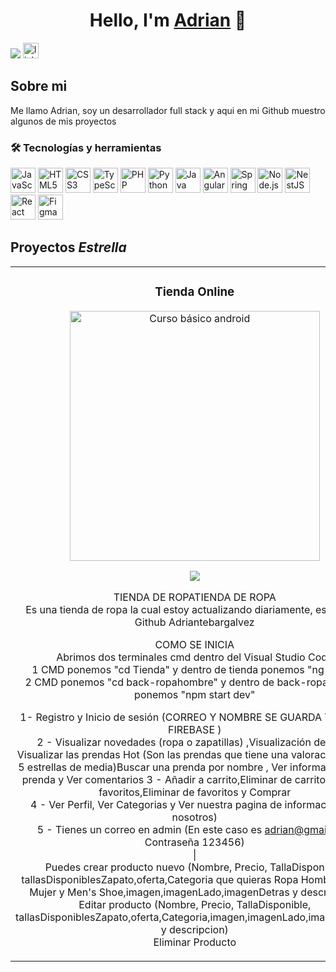 <div align="center">
<h1 align="center">Hello, I'm <a href="https://www.linkedin.com/in/adrian-tebar-galvez-970b62203/">Adrian</a> 👋</h1>
</div>
<img src="https://i.imgur.com/vZ6XoOZ.jpg">



<a href="https://www.linkedin.com/in/adrian-tebar-galvez-970b62203/" target="_blank">
    <img src="https://img.shields.io/static/v1?message=LinkedIn&logo=linkedin&label=&color=0077B5&logoColor=white&labelColor=&style=for-the-badge" height="25" alt="linkedin logo" />
</a>



## Sobre mi

Me llamo Adrian, soy un desarrollador full stack y aqui en mi Github muestro algunos de mis proyectos
<br>
<h3 align="left">🛠 Tecnologías y herramientas</h3>
<p align="left">
  <img src="https://cdn.jsdelivr.net/gh/devicons/devicon/icons/javascript/javascript-original.svg" title="JavaScript" height="40" alt="JavaScript" />
  <img src="https://cdn.jsdelivr.net/gh/devicons/devicon/icons/html5/html5-original.svg" title="HTML5" height="40" alt="HTML5" />
  <img src="https://cdn.jsdelivr.net/gh/devicons/devicon/icons/css3/css3-original.svg" title="CSS3" height="40" alt="CSS3" />
  <img src="https://cdn.jsdelivr.net/gh/devicons/devicon/icons/typescript/typescript-original.svg" title="TypeScript" height="40" alt="TypeScript" />
  <img src="https://cdn.jsdelivr.net/gh/devicons/devicon/icons/php/php-original.svg" title="PHP" height="40" alt="PHP" />
  <img src="https://cdn.jsdelivr.net/gh/devicons/devicon/icons/python/python-original.svg" title="Python" height="40" alt="Python" />
  <img src="https://cdn.jsdelivr.net/gh/devicons/devicon/icons/java/java-original.svg" title="Java" height="40" alt="Java" />
  <img src="https://cdn.jsdelivr.net/gh/devicons/devicon/icons/angularjs/angularjs-original.svg" title="Angular" height="40" alt="Angular" />
  <img src="https://cdn.jsdelivr.net/gh/devicons/devicon/icons/spring/spring-original.svg" title="Spring Boot" height="40" alt="Spring Boot" />
  <img src="https://cdn.jsdelivr.net/gh/devicons/devicon/icons/nodejs/nodejs-original.svg" title="Node.js" height="40" alt="Node.js" />
  <img src="https://nestjs.com/img/logo-small.svg" title="NestJS" height="40" alt="NestJS" />
  <img src="https://cdn.jsdelivr.net/gh/devicons/devicon/icons/react/react-original.svg" title="React" height="40" alt="React" />
  <img src="https://cdn.jsdelivr.net/gh/devicons/devicon/icons/figma/figma-original.svg" title="Figma" height="40" alt="Figma" />
</p>


 

## Proyectos *Estrella*
<table>
<tr>
<td width="50%">
<h3 align="center">Tienda Online</h3>
<div align="center">
<a href="https://github.com/Adriantebargalvez/PROJECTS/tree/main/AngularClase" target="_blank"><img src="https://i.imgur.com/bbhoGXE.png" width="400" alt="Curso básico android"></a>
<p>
<a href="https://github.com/Adriantebargalvez/PROJECTS/tree/main/AngularClase" target="_blank">
   
<img src="https://img.shields.io/badge/CÓDIGO-ff9?style=for-the-badge&logo=github&logoColor=black">
</a>
</p>
<p>
TIENDA DE ROPATIENDA DE ROPA<br>
Es una tienda de ropa la cual estoy actualizando diariamente, esta en mi Github Adriantebargalvez <br>

COMO SE INICIA<br>
Abrimos dos terminales cmd dentro del Visual Studio Code<br>
1 CMD ponemos "cd Tienda" y dentro de tienda ponemos "ng serve"<br>
2 CMD ponemos "cd back-ropahombre" y dentro de back-ropahombre ponemos "npm start dev"<br>

1- Registro y Inicio de sesión (CORREO Y NOMBRE SE GUARDA TODO EN FIREBASE ) <br>
2 - Visualizar novedades (ropa o zapatillas) ,Visualización de ropa, Visualizar las prendas Hot (Son las prendas que tiene una valoracion de 4 a 5 estrellas de media)Buscar una prenda por nombre , Ver información de la <br>prenda y Ver comentarios
3 - Añadir a carrito,Eliminar de carrito,Añadir a favoritos,Eliminar de favoritos y Comprar<br>
4 - Ver Perfil, Ver Categorias y Ver nuestra pagina de informacion (en nosotros)<br>
5 - Tienes un correo en admin (En este caso es adrian@gmail.com Contraseña 123456)<br>
 |<br>
Puedes crear producto nuevo (Nombre, Precio, TallaDisponible, tallasDisponiblesZapato,oferta,Categoria que quieras Ropa Hombre, Ropa Mujer y Men's Shoe,imagen,imagenLado,imagenDetras y descripcion)<br>
Editar producto (Nombre, Precio, TallaDisponible, tallasDisponiblesZapato,oferta,Categoria,imagen,imagenLado,imagenDetras y descripcion)<br>
Eliminar Producto</p>
</div>
                                                                                      
</td>




